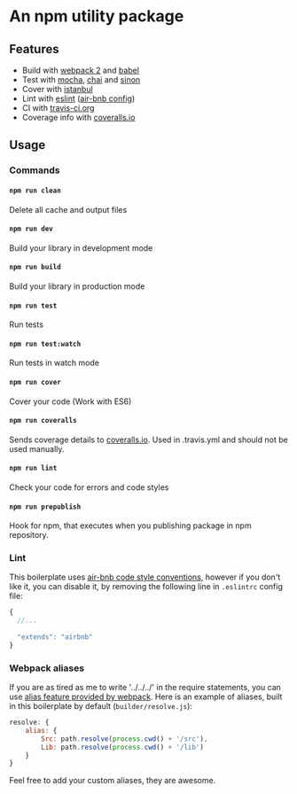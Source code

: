 # An npm utility package

## Features
* Build with [webpack 2](https://webpack.js.org/) and [babel](https://babeljs.io/)
* Test with [mocha](https://mochajs.org/), [chai](http://chaijs.com/) and [sinon](http://sinonjs.org/)
* Cover with [istanbul](https://github.com/gotwarlost/istanbul)
* Lint with [eslint](http://eslint.org/) ([air-bnb config](https://github.com/airbnb/javascript))
* CI with [travis-ci.org](https://travis-ci.org/)
* Coverage info with [coveralls.io](https://coveralls.io)

## Usage
### Commands

#### `npm run clean`
Delete all cache and output files

#### `npm run dev`
Build your library in development mode

#### `npm run build`
Build your library in production mode

#### `npm run test`
Run tests

#### `npm run test:watch`
Run tests in watch mode

#### `npm run cover`
Cover your code (Work with ES6)

#### `npm run coveralls`
Sends coverage details to [coveralls.io](https://coveralls.io).
Used in .travis.yml and should not be used manually.

#### `npm run lint`
Check your code for errors and code styles

#### `npm run prepublish`
Hook for npm, that executes when you publishing package in npm repository.

### Lint
This boilerplate uses
[air-bnb code style conventions](https://github.com/airbnb/javascript#table-of-contents),
however if you don't like it, you can disable it, by removing the following line in 
`.eslintrc` config file:
```js
{
  //...
  
  "extends": "airbnb"
}
```

### Webpack aliases
If you are as tired as me to write '../../../' in the
require statements, you can use
[alias feature provided by webpack](https://webpack.js.org/configuration/resolve/#resolve-alias).
Here is an example of aliases, built in this boilerplate
by default (`builder/resolve.js`):
```js
resolve: {
    alias: {
        Src: path.resolve(process.cwd() + '/src'),
        Lib: path.resolve(process.cwd() + '/lib')
    }
}
```
Feel free to add your custom aliases, they are awesome.